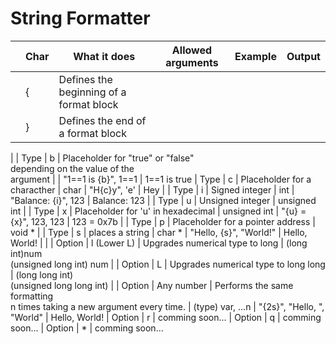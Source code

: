 # String Formatter

|  | Char | What it does | Allowed arguments | Example | Output |
| - | - | - | - | - | - |
| | { | Defines the beginning of a format block |
| | } | Defines the end of a format block |
|
| Type | b | Placeholder for "true" or "false"<br>depending on the value of the<br>argument | | "1==1 is {b}", 1==1 | 1==1 is true
| Type | c | Placeholder for a characther | char | "H{c}y", 'e' | Hey |
| Type | i | Signed integer | int | "Balance: {i}", 123 | Balance: 123 |
| Type | u | Unsigned integer | unsigned int |
| Type | x | Placeholder for 'u' in hexadecimal | unsigned int | "{u} = {x}", 123, 123 | 123 = 0x7b |
| Type | p | Placeholder for a pointer address | void * |
| Type | s | places a string | char * | "Hello, {s}", "World!" | Hello, World! |
|
| Option | l (Lower L) | Upgrades numerical type to long | (long int)num<br>(unsigned long int) num |
| Option | L | Upgrades numerical type to long long | (long long int)<br>(unsigned long long int) |
| Option | Any number | Performs the same formatting<br>n times taking a new argument every time. | (type) var, ...n | "{2s}", "Hello, ", "World" | Hello, World! 
| Option | r | comming soon...
| Option | q | comming soon...
| Option | * | comming soon...
